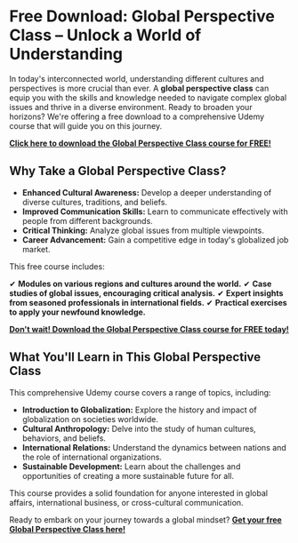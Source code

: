 # Free Download: Global Perspective Class – Unlock a World of Understanding

In today's interconnected world, understanding different cultures and perspectives is more crucial than ever. A **global perspective class** can equip you with the skills and knowledge needed to navigate complex global issues and thrive in a diverse environment. Ready to broaden your horizons? We're offering a free download to a comprehensive Udemy course that will guide you on this journey.

[**Click here to download the Global Perspective Class course for FREE!**](https://udemywork.com/global-perspective-class)

## Why Take a Global Perspective Class?

*   **Enhanced Cultural Awareness:** Develop a deeper understanding of diverse cultures, traditions, and beliefs.
*   **Improved Communication Skills:** Learn to communicate effectively with people from different backgrounds.
*   **Critical Thinking:** Analyze global issues from multiple viewpoints.
*   **Career Advancement:** Gain a competitive edge in today's globalized job market.

This free course includes:

✔ **Modules on various regions and cultures around the world.**
✔ **Case studies of global issues, encouraging critical analysis.**
✔ **Expert insights from seasoned professionals in international fields.**
✔ **Practical exercises to apply your newfound knowledge.**

[**Don't wait! Download the Global Perspective Class course for FREE today!**](https://udemywork.com/global-perspective-class)

## What You'll Learn in This Global Perspective Class

This comprehensive Udemy course covers a range of topics, including:

*   **Introduction to Globalization:** Explore the history and impact of globalization on societies worldwide.
*   **Cultural Anthropology:** Delve into the study of human cultures, behaviors, and beliefs.
*   **International Relations:** Understand the dynamics between nations and the role of international organizations.
*   **Sustainable Development:** Learn about the challenges and opportunities of creating a more sustainable future for all.

This course provides a solid foundation for anyone interested in global affairs, international business, or cross-cultural communication.

Ready to embark on your journey towards a global mindset? **[Get your free Global Perspective Class here!](https://udemywork.com/global-perspective-class)**

